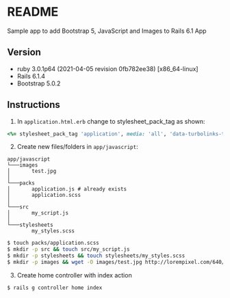 # README

Sample app to add Bootstrap 5, JavaScript and Images to Rails 6.1 App

## Version

- ruby 3.0.1p64 (2021-04-05 revision 0fb782ee38) [x86_64-linux]
- Rails 6.1.4
- Bootstrap 5.0.2

## Instructions

1. In `application.html.erb` change to stylesheet_pack_tag as shown:
```ruby
<%= stylesheet_pack_tag 'application', media: 'all', 'data-turbolinks-track': 'reload' %>
```
2. Create new files/folders in `app/javascript`:
  ```
  app/javascript
  └───images
  │       test.jpg
  │
  └───packs
  │       application.js # already exists
  │       application.scss
  │
  └───src
  │       my_script.js
  │
  └───stylesheets
          my_styles.scss
  ```

  ```bash
  $ touch packs/application.scss
  $ mkdir -p src && touch src/my_script.js
  $ mkdir -p stylesheets && touch stylesheets/my_styles.scss
  $ mkdir -p images && wget -O images/test.jpg http://lorempixel.com/640/480/

  ```

  3. Create home controller with index action
  ```bash
  $ rails g controller home index
  ```
